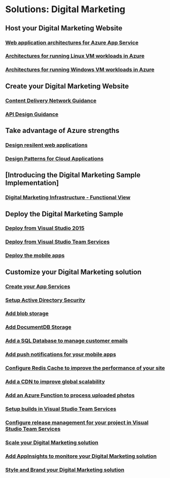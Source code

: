 # Solutions: Digital Marketing
## Host your Digital Marketing Website
### [Web application architectures for Azure App Service](/azure/architecture/app-service/basic-web-app?toc=/azure/solutions/digital-marketing/toc.json)
### [Architectures for running Linux VM workloads in Azure](/azure/architecture/virtual-machines-linux/index?toc=/azure/solutions/digital-marketing/toc.json)
### [Architectures for running Windows VM workloads in Azure](/azure/architecture/virtual-machines-windows/index?toc=/azure/solutions/digital-marketing/toc.json)
## Create your Digital Marketing Website
### [Content Delivery Network Guidance](/azure/guidance/best-practices/cdn?toc=/azure/solutions/digital-marketing/toc.json)
### [API Design Guidance](/azure/guidance/best-practices/api-design?toc=/azure/solutions/digital-marketing/toc.json)
## Take advantage of Azure strengths
### [Design resilent web applications](/azure/guidance/resiliency?toc=/azure/solutions/digital-marketing/toc.json)
### [Design Patterns for Cloud Applications](/azure/design-patterns?toc=/azure/solutions/digital-marketing/toc.json)
## [Introducing the Digital Marketing Sample Implementation]
### [Digital Marketing Infrastructure - Functional View](solution-architecture-landing-Page.md)
## Deploy the Digital Marketing Sample
### [Deploy from Visual Studio 2015](ReadMeVS2015.md)
### [Deploy from Visual Studio Team Services](ReadMeVsts.md)
### [Deploy the mobile apps](ReadMeXamarin.md)
## Customize your Digital Marketing solution
### [Create your App Services](labs/Lab01-ArmAndAppService.md)
### [Setup Active Directory Security](labs/Lab02-Security.md)
### [Add blob storage](labs/Lab03-AzureStorage.md)
### [Add DocumentDB Storage](labs/Lab04-DocumentDB.md)
### [Add a SQL Database to manage customer emails](labs/Lab05-SqlServer.md)
### [Add push notifications for your mobile apps](labs/Lab07-NotificationHubs.md)
### [Configure Redis Cache to improve the performance of your site](labs/Lab08-RedisCache.md)
### [Add a CDN to improve global scalability](labs/Lab09-CDN.md)
### [Add an Azure Function to process uploaded photos](labs/Lab10-AzureFunctions.md)
### [Setup builds in Visual Studio Team Services](labs/Lab11-VSTS-TeamBuild.md)
### [Configure release management for your project in Visual Studio Team Services](labs/Lab12-VSTS-ReleaseManagement.md)
### [Scale your Digital Marketing solution](labs/Lab13-ScalingAndAvailability.md)
### [Add AppInsights to monitore your Digital Marketing solution](labs/Lab14-AppInsights.md)
### [Style and Brand your Digital Marketing solution](labs/Lab15-StylingBranding.md)

